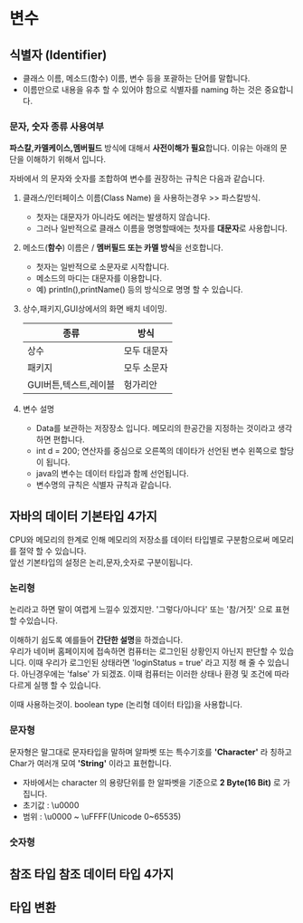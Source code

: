 # 변수 

## 식별자 (Identifier)
- 클래스 이름, 메소드(함수) 이름, 변수 등을 포괄하는 단어를 말합니다.
- 이름만으로 내용을 유추 할 수 있어야 함으로 식별자를 naming 하는 것은 중요합니다.

### 문자, 숫자 종류 사용여부

**파스칼,카멜케이스,멤버필드** 방식에 대해서 **사전이해가 필요**합니다. 이유는 아래의 문단을 이해하기 위해서 입니다.


자바에서 의 문자와 숫자를 조합하여 변수를 권장하는 규칙은 다음과 같습니다.

1. 클래스/인터페이스 이름(Class Name) 을 사용하는경우 >> 파스칼방식.
    - 첫자는 대문자가 아니라도 에러는 발생하지 않습니다.
    - 그러나 일반적으로 클래스 이름을 명명할때에는 첫자를 **대문자**로 사용합니다.  
2. 메소드(**함수**) 이름은 / **멤버필드 또는 카멜 방식**을 선호합니다.
   - 첫자는 일반적으로 소문자로 시작합니다.
   - 메소드의 마디는 대문자를 이용합니다.
   - 예) println(),printName() 등의 방식으로 명명 할 수 있습니다.
3. 상수,패키지,GUI상에서의 화면 배치 네이밍.

    |종류| 방식     |
    |-------|--------|
    |상수| 모두 대문자 |
    |패키지|모두 소문자 |
    |GUI버튼,텍스트,레이블|헝가리안
4. 변수 설명
   - Data를 보관하는 저장장소 입니다. 메모리의 한공간을 지정하는 것이라고 생각하면 편합니다.
   - int d = 200; 연산자를 중심으로 오른쪽의 데이타가 선언된 변수 왼쪽으로 할당이 됩니다.
   - java의 변수는 데이터 타입과 함께 선언됩니다.
   - 변수명의 규칙은 식별자 규칙과 같습니다.



## 자바의 데이터 기본타입 4가지
CPU와 메모리의 한계로 인해 메모리의 저장소를 데이터 타입별로 구분함으로써 메모리를 절약 할 수 있습니다.  
앞선 기본타입의 설정은 논리,문자,숫자로 구분이됩니다.

### 논리형
논리라고 하면 말이 여렵게 느낄수 있겠지만. '그렇다/아니다' 또는 '참/거짓' 으로 표현 할 수있습니다.  

이해하기 쉽도록 예를들어 **간단한 설명**을  하겠습니다.  
우리가 네이버 홈페이지에 접속하면 컴퓨터는 로그인된 상황인지 아닌지 판단할 수 있습니다.
이때 우리가 로그인된 상태라면 'loginStatus = true' 라고 지정 해 줄 수 있습니다.
아닌경우에는 'false' 가 되겠죠. 이때 컴퓨터는 이러한 상태나 환경 및 조건에 따라 다르게 실행 할 수 있습니다.

이때 사용하는것이. boolean type (논리형 데이터 타입)을 사용합니다.

### 문자형
문자형은 말그대로 문자타입을 말하며 알파벳 또는 특수기호를 **'Character'** 라 칭하고 Char가 여러개 모여 **'String'** 이라고 표현합니다.

- 자바에서는 character 의 용량단위를 한 알파벳을 기준으로 **2 Byte(16 Bit)** 로 가집니다.
- 초기값 : \u0000
- 범위 : \u0000 ~ \uFFFF(Unicode 0~65535)

### 숫자형




## 참조 타입 참조 데이터 타입 4가지

## 타입 변환

